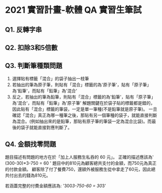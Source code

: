 # 2021 實習計畫-軟體 QA 實習生筆試

## Q1. 反轉字串

## Q2. 扣除3和5倍數

## Q3. 判斷筆種類問題
1. 選擇貼有標籤「混合」的袋子抽出一枝筆
2. 若抽出的筆為原子筆，則貼有「混合」標籤的為'原子筆'，貼有「原子筆」為'鉛筆'，而貼有「鉛筆」為'混合'
3. 反之，若抽出的筆為鉛筆，則貼有「混合」標籤的為'鉛筆'，貼有「原子筆」為'混合'，而貼有「鉛筆」為'原子筆'
解題關鍵在於袋子貼的標籤都是錯的，因此貼有「混合」標籤的筆袋，一定是單一筆種(不是鉛筆就是原子筆)。
一旦確認「混合」真正為哪一種筆之後，那貼有另一個筆種的袋子，就能直接判斷為混合。(例如抽出來的是鉛筆，那貼有原子筆的筆袋一定為混合比袋)。而最後的袋子就能直接對應判斷了。

## Q4. 金額找零問題
題目描述有問題的地方在於「加上人服務生私吞的 60 元」。
正確的描述應該為' (300-30)*3-750 = 60 '
題目中的810元為顧客總共支付的金額，而750元為真正的付款金額。
顧客除了付了餐費750，還額外被服務生從中拿走了60元，因此總共付出去的錢為810元。

若涵蓋完整的付費金額應該為:
'300*3-750-60 = 30*3'
